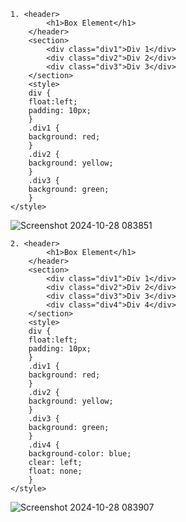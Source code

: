     1. <header>
            <h1>Box Element</h1>
        </header>
        <section>
            <div class="div1">Div 1</div>
            <div class="div2">Div 2</div>
            <div class="div3">Div 3</div>
        </section>
        <style>
        div {
        float:left;
        padding: 10px;
        }
        .div1 {
        background: red;
        }
        .div2 {
        background: yellow;
        }
        .div3 {
        background: green;
        }
    </style>
        
![Screenshot 2024-10-28 083851](https://github.com/user-attachments/assets/6def4b84-d988-44be-91bb-20e63b090e84)

    2. <header>
            <h1>Box Element</h1>
        </header>
        <section>
            <div class="div1">Div 1</div>
            <div class="div2">Div 2</div>
            <div class="div3">Div 3</div>
            <div class="div4">Div 4</div>
        </section>
        <style>
        div {
        float:left;
        padding: 10px;
        }
        .div1 {
        background: red;
        }
        .div2 {
        background: yellow;
        }
        .div3 {
        background: green;
        }
        .div4 {
        background-color: blue;
        clear: left;
        float: none;
        }
    </style>
        
![Screenshot 2024-10-28 083907](https://github.com/user-attachments/assets/b59cd6e7-cfe5-45d3-afa6-401cfe842959)


